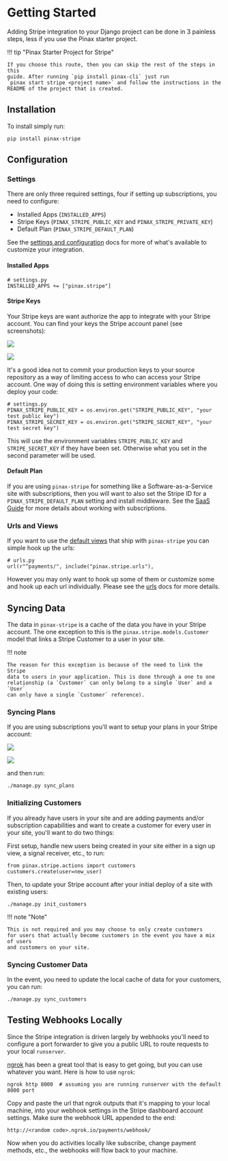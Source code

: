 # Getting Started

Adding Stripe integration to your Django project can be done in 3 painless
steps, less if you use the Pinax starter project.

!!! tip "Pinax Starter Project for Stripe"

    If you choose this route, then you can skip the rest of the steps in this
    guide. After running `pip install pinax-cli` just run
    `pinax start stripe <project name>` and follow the instructions in the
    README of the project that is created.


## Installation

To install simply run:

    pip install pinax-stripe


## Configuration

### Settings

There are only three required settings, four if setting up subscriptions, you
need to configure:

* Installed Apps (`INSTALLED_APPS`)
* Stripe Keys (`PINAX_STRIPE_PUBLIC_KEY` and `PINAX_STRIPE_PRIVATE_KEY`)
* Default Plan (`PINAX_STRIPE_DEFAULT_PLAN`)

See the [settings and configuration](settings.md) docs for more of what's
available to customize your integration.

#### Installed Apps

    # settings.py
    INSTALLED_APPS += ["pinax.stripe"]


#### Stripe Keys

Your Stripe keys are want authorize the app to integrate with your Stripe
account.  You can find your keys the Stripe account panel (see screenshots):

![](images/stripe-menu.png)

![](images/stripe-account-panel.png)

It's a good idea not to commit your production keys to your source repository
as a way of limiting access to who can access your Stripe account.  One way of
doing this is setting environment variables where you deploy your code:

    # settings.py
    PINAX_STRIPE_PUBLIC_KEY = os.environ.get("STRIPE_PUBLIC_KEY", "your test public key")
    PINAX_STRIPE_SECRET_KEY = os.environ.get("STRIPE_SECRET_KEY", "your test secret key")


This will use the environment variables `STRIPE_PUBLIC_KEY` and
`STRIPE_SECRET_KEY` if they have been set. Otherwise what you set in the second
parameter will be used.

#### Default Plan

If you are using `pinax-stripe` for something like a Software-as-a-Service
site with subscriptions, then you will want to also set the Stripe ID for a
`PINAX_STRIPE_DEFAULT_PLAN` setting and install middleware. See the
[SaaS Guide](../user-guide/saas.md) for more details about working with
subscriptions.

### Urls and Views

If you want to use the [default views](../reference/views.md) that ship with
`pinax-stripe` you can simple hook up the urls:

    # urls.py
    url(r"^payments/", include("pinax.stripe.urls"),


However you may only want to hook up some of them or customize some and hook up
each url individually. Please see the [urls](../reference/urls.md) docs for more
details.

## Syncing Data

The data in `pinax-stripe` is a cache of the data you have in your Stripe
account.  The one exception to this is the `pinax.stripe.models.Customer` model
that links a Stripe Customer to a user in your site.

!!! note

    The reason for this exception is because of the need to link the Stripe
    data to users in your application. This is done through a one to one
    relationship (a `Customer` can only belong to a single `User` and a `User`
    can only have a single `Customer` reference).

### Syncing Plans

If you are using subscriptions you'll want to setup your plans in your Stripe
account:

![](images/stripe-create-plan.png)

![](images/stripe-create-plan-modal.png)

and then run:

    ./manage.py sync_plans


### Initializing Customers

If you already have users in your site and are adding payments and/or
subscription capabilities and want to create a customer for every user in your
site, you'll want to do two things:

First setup, handle new users being created in your site either in a sign up
view, a signal receiver, etc., to run:

    from pinax.stripe.actions import customers
    customers.create(user=new_user)

Then, to update your Stripe account after your initial deploy of a site with
existing users:

    ./manage.py init_customers

!!! note "Note"

    This is not required and you may choose to only create customers
    for users that actually become customers in the event you have a mix of users
    and customers on your site.


### Syncing Customer Data

In the event, you need to update the local cache of data for your customers,
you can run:

    ./manage.py sync_customers


## Testing Webhooks Locally

Since the Stripe integration is driven largely by webhooks you'll need to
configure a port forwarder to give you a public URL to route requests to
your local `runserver`.

[ngrok](https://ngrok.com/) has been a great tool that is easy to get going,
but you can use whatever you want. Here is how to use `ngrok`:

    ngrok http 8000  # assuming you are running runserver with the default 8000 port

Copy and paste the url that ngrok outputs that it's mapping to your local
machine, into your webhook settings in the Stripe dashboard account settings.
Make sure the webhook URL appended to the end:

    http://<random code>.ngrok.io/payments/webhook/

Now when you do activities locally like subscribe, change payment methods, etc.,
the webhooks will flow back to your machine.
